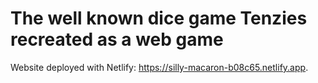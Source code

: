 # The well known dice game Tenzies recreated as a web game
Website deployed with Netlify: https://silly-macaron-b08c65.netlify.app.
